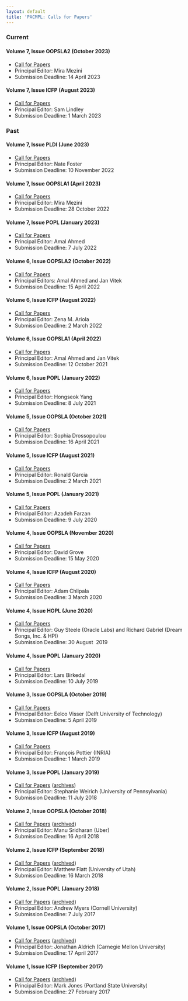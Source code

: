 ```yaml
---
layout: default
title: 'PACMPL: Calls for Papers'
---
```

### Current

#### Volume 7, Issue OOPSLA2 (October 2023)

 * [Call for Papers](https://2023.splashcon.org/track/splash-2023-oopsla)
 * Principal Editor: Mira Mezini
 * Submission Deadline:  14 April 2023

#### Volume 7, Issue ICFP (August 2023)

 * [Call for Papers](https://icfp23.sigplan.org/track/icfp-2023-papers#Call-for-Papers)
 * Principal Editor: Sam Lindley
 * Submission Deadline: 1 March 2023


### Past

#### Volume 7, Issue PLDI (June 2023)

 * [Call for Papers](https://pldi23.sigplan.org/track/pldi-2023-pldi)
 * Principal Editor: Nate Foster
 * Submission Deadline: 10 November 2022

#### Volume 7, Issue OOPSLA1 (April 2023)

 * [Call for Papers](https://2023.splashcon.org/track/splash-2023-oopsla)
 * Principal Editor: Mira Mezini
 * Submission Deadline: 28 October 2022

#### Volume 7, Issue POPL (January 2023)

* [Call for Papers](https://popl23.sigplan.org/track/POPL-2023-popl-research-papers#POPL-2023-Call-for-Papers)
* Principal Editor: Amal Ahmed
* Submission Deadline: 7 July 2022

#### Volume 6, Issue OOPSLA2 (October 2022)

 * [Call for Papers](https://2022.splashcon.org/track/splash-2022-oopsla?#Call-for-Papers)
 * Principal Editors: Amal Ahmed and Jan Vitek
 * Submission Deadline: 15 April 2022

#### Volume 6, Issue ICFP (August 2022)

* [Call for Papers](https://icfp22.sigplan.org/track/icfp-2022-papers#Call-for-Papers)
* Principal Editor: Zena M. Ariola
* Submission Deadline: 2 March 2022

#### Volume 6, Issue OOPSLA1 (April 2022)

* [Call for Papers](https://2022.splashcon.org/track/splash-2022-oopsla#Call-for-Papers)
* Principal Editor: Amal Ahmed and Jan Vitek
* Submission Deadline: 12 October 2021

#### Volume 6, Issue POPL (January 2022)

* [Call for Papers](https://popl22.sigplan.org/track/POPL-2022-popl-research-papers#POPL-2022-Call-for-Papers)
* Principal Editor: Hongseok Yang
* Submission Deadline: 8 July 2021

#### Volume 5, Issue OOPSLA (October 2021)

* [Call for Papers](https://2021.splashcon.org/track/splash-2021-oopsla#Call-for-Papers)
* Principal Editor: Sophia Drossopoulou
* Submission Deadline: 16 April 2021

#### Volume 5, Issue ICFP (August 2021)

* [Call for Papers](https://icfp21.sigplan.org/track/icfp-2021-papers#Call-for-Papers)
* Principal Editor: Ronald Garcia
* Submission Deadline: 2 March 2021

#### Volume 5, Issue POPL (January 2021)

* [Call for Papers](https://popl21.sigplan.org/track/POPL-2021-research-papers#POPL-2021-Call-for-Papers)
* Principal Editor: Azadeh Farzan
* Submission Deadline: 9 July 2020

#### Volume 4, Issue OOPSLA (November 2020)

* [Call for Papers](https://2020.splashcon.org/track/splash-2020-oopsla#Call-for-Papers)
* Principal Editor: David Grove
* Submission Deadline: 15 May 2020

#### Volume 4, Issue ICFP (August 2020)

* [Call for Papers](https://icfp20.sigplan.org/track/icfp-2020-papers#Call-for-Papers)
* Principal Editor: Adam Chlipala
* Submission Deadline: 3 March 2020

#### Volume 4, Issue HOPL (June 2020)

* [Call for Papers](https://hopl4.sigplan.org/track/hopl-4-papers#Call-for-Papers)
* Principal Editor: Guy Steele (Oracle Labs) and Richard Gabriel (Dream Songs, Inc. & HPI)
* Submission Deadline: 30 August  2019

#### Volume 4, Issue POPL (January 2020)

* [Call for Papers](https://popl20.sigplan.org/track/POPL-2020-Research-Papers#POPL-2020-Call-for-Papers)
* Principal Editor: Lars Birkedal
* Submission Deadline: 10 July 2019

#### Volume 3, Issue OOPSLA (October 2019)

* [Call for Papers](https://conf.researchr.org/track/splash-2019/splash-2019-oopsla)
* Principal Editor: Eelco Visser (Delft University of Technology)
* Submission Deadline: 5 April 2019

#### Volume 3, Issue ICFP (August 2019)

* [Call for Papers](https://icfp19.sigplan.org/track/icfp-2019-papers)
* Principal Editor: François Pottier (INRIA)
* Submission Deadline: 1 March 2019

#### Volume 3, Issue POPL (January 2019)

* [Call for Papers](https://popl19.sigplan.org/track/POPL-2019-Research-Papers#POPL-2019-Call-for-Papers) ([archives](https://dl.acm.org/pdf/vol3_popl_cfp.pdf))
* Principal Editor: Stephanie Weirich (University of Pennsylvania)
* Submission Deadline: 11 July 2018

#### Volume 2, Issue OOPSLA (October 2018)

* [Call for Papers](https://conf.researchr.org/track/splash-2018/splash-2018-OOPSLA) ([archived](https://dl.acm.org/pdf/vol2_oopsla_cfp.pdf))
* Principal Editor: Manu Sridharan (Uber)
* Submission Deadline: 16 April 2018

#### Volume 2, Issue ICFP (September 2018)

* [Call for Papers](https://icfp18.sigplan.org/track/icfp-2018-papers) ([archived](https://dl.acm.org/pdf/vol2_icfp_cfp.pdf))
* Principal Editor: Matthew Flatt (University of Utah)
* Submission Deadline: 16 March 2018

#### Volume 2, Issue POPL (January 2018)

* [Call for Papers](http://popl18.sigplan.org/track/POPL-2018-papers#Call-for-Papers) ([archived](https://dl.acm.org/pdf/vol2_popl_cfp.pdf))
* Principal Editor: Andrew Myers (Cornell University)
* Submission Deadline: 7 July 2017

#### Volume 1, Issue OOPSLA (October 2017)

* [Call for Papers](http://2017.splashcon.org/track/splash-2017-OOPSLA#Call-for-Papers) ([archived](https://dl.acm.org/pdf/vol1_oopsla_cfp.pdf))
* Principal Editor: Jonathan Aldrich (Carnegie Mellon University)
* Submission Deadline: 17 April 2017

#### Volume 1, Issue ICFP (September 2017)

* [Call for Papers](http://icfp17.sigplan.org/track/icfp-2017-papers#Call-for-Papers) ([archived](https://dl.acm.org/pdf/vol1_icfp_cfp.pdf))
* Principal Editor: Mark Jones (Portland State University)
* Submission Deadline: 27 February 2017
